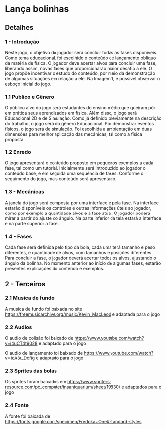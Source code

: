 # Lança bolinhas

## Detalhes

### 1 - Introdução

Neste jogo, o objetivo do jogador será concluir todas as fases disponíveis. Como tema educacional, foi escolhido o conteúdo de lançamento oblíquo da matéria de física. O jogador deve acertar alvos para concluir uma fase, liberando assim, novas fases que proporcionarão maior desafio a ele. O jogo propõe incentivar o estudo do conteúdo, por meio da demonstração de algumas situações em relação a ele. Na Imagem 1, é possível observar o esboço inicial do jogo.

### 1.1 Publico e Gênero

O público alvo do jogo será estudantes do ensino médio que queiram pôr em prática seus aprendizados em física. Além disso, o jogo será Educacional 2D e de Simulação.
Como já definido previamente na descrição do trabalho, o jogo será do gênero Educacional. Por demonstrar eventos físicos, o jogo será de simulação. Foi escolhida a ambientação em duas dimensões para melhor aplicação das mecânicas, tal como a física proposta.

### 1.2 Enredo

O jogo apresentará o conteúdo proposto em pequenos exemplos a cada fase, tal como um tutorial. Inicialmente será introduzido ao jogador o conteúdo base, e em seguida uma sequência de fases. Conforme o seguimento do jogo, mais conteúdo será apresentado.

### 1.3 - Mecânicas

A janela do jogo será composta por uma interface e pela fase. Na interface estarão disponíveis os controles e outras informações úteis ao jogador, como por exemplo a quantidade alvos e a fase atual. O jogador poderá mirar a partir do ajuste do ângulo. Na parte inferior da tela estará a interface e na parte superior a fase.

### 1.4 - Fases

Cada fase será definida pelo tipo da bola, cada uma terá tamanho e peso diferentes, e quantidade de alvos, com tamanhos e posições diferentes. Para concluir a fase, o jogador deverá acertar todos os alvos, ajustando o ângulo da bolinha. No momento anterior ao início de algumas fases, estarão presentes explicações do conteúdo e exemplos.

## 2 - Terceiros

### 2.1 Musica de fundo

A musica de fundo foi baixada no site https://freemusicarchive.org/music/Kevin_MacLeod e adaptada para o jogo

### 2.2 Audios

O audio de colisão foi baixado de https://www.youtube.com/watch?v=j4uCT4t9028 e adaptado para o jogo

O audio de lançamento foi baixado de https://www.youtube.com/watch?v=1cA3t_DcfIg e adaptado para o jogo

### 2.3 Sprites das bolas

Os sprites foram baixados em https://www.spriters-resource.com/pc_computer/insaniquarium/sheet/19830/ e adaptados para o jogo

### 2.4 Fonte

A fonte foi baixada de https://fonts.google.com/specimen/Fredoka+One#standard-styles
